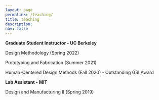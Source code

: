 ```yaml
---
layout: page
permalink: /teaching/
title: teaching
description: 
nav: false
---
```



**Graduate Student Instructor - UC Berkeley**

Design Methodology (Spring 2022)

Prototyping and Fabrication (Summer 2021)

Human-Centered Design Methods (Fall 2020) - Outstanding GSI Award

**Lab Assistant - MIT**

Design and Manufacturing II (Spring 2019)

